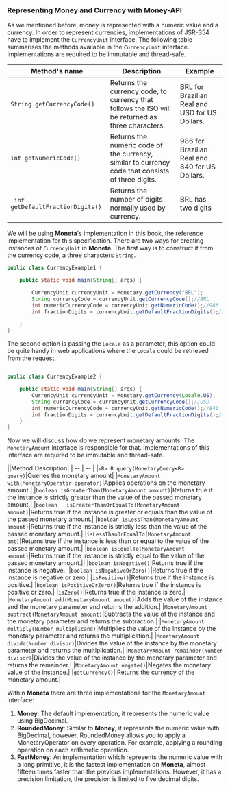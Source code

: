 ### Representing Money and Currency with Money-API



As we mentioned before, money is represented with a numeric value and a currency. In order to represent currencies, implementations of JSR-354 have to implement the  `CurrencyUnit` interface. The following table summarises the methods available in the `CurrencyUnit` interface.  Implementations are required to be immutable and thread-safe.


|Method's name| Description |Example|
| -- | -- | -- |
|```String getCurrencyCode()```|Returns the currency code, to currency that follows the ISO will be returned as three characters.|BRL for Brazilian Real and USD for US Dollars.
|```int getNumericCode()```|Returns the numeric code of the currency, similar to currency code that consists of three digits.|986 for Brazilian Real and 840 for US Dollars.|
|``` int getDefaultFractionDigits()``` |Returns the number of digits normally used by currency.|BRL has two digits|


We will be using  **Moneta**'s implementation in this book, the reference implementation for this specification. There are two ways for creating instances of `CurrencyUnit` in  **Moneta**. The first way is to construct it from the currency code,  a three characters ```String```.


```java
public class CurrencyExample1 {

    public static void main(String[] args) {

        CurrencyUnit currencyUnit = Monetary.getCurrency("BRL");
        String currencyCode = currencyUnit.getCurrencyCode();//BRL
        int numericCurrencyCode = currencyUnit.getNumericCode();//986
        int fractionDigits = currencyUnit.getDefaultFractionDigits();//2

    }
}
```

The second option is passing the `Locale` as a parameter, this option could be quite handy in web applications where the `Locale` could be retrieved from the request.

```java

public class CurrencyExample2 {

    public static void main(String[] args) {
        CurrencyUnit currencyUnit = Monetary.getCurrency(Locale.US);
        String currencyCode = currencyUnit.getCurrencyCode();//USD
        int numericCurrencyCode = currencyUnit.getNumericCode();//840
        int fractionDigits = currencyUnit.getDefaultFractionDigits();//2
    }
}

```

Now we will discuss how do we represent monetary amounts. The `MonetaryAmount` interface is responsible for that. Implementations of this interface are required to be immutable and thread-safe.

||Method|Description|
| -- | -- |
|`<R> R query(MonetaryQuery<R> query)`|Queries the monetary amount|
|`MonetaryAmount with(MonetaryOperator operator)`|Applies operations on the monetary amount.|
|`boolean isGreaterThan(MonetaryAmount amount)`|Returns true if the instance is strictly greater than the value of the passed monetary amount.|
|`boolean   isGreaterThanOrEqualTo(MonetaryAmount amount)`|Returns true if the instance is greater or equals than the value of the passed monetary amount.|
|`boolean isLessThan(MonetaryAmount amount)`|Returns true if the instance is strictly less than the value of the passed monetary amount.|
|`isLessThanOrEqualTo(MonetaryAmount amt)`|Returns true if the instance is less than or equal to the value of the passed monetary amount.|
|`boolean isEqualTo(MonetaryAmount amount)`|Returns true if the instance is strictly equal to the value of the passed monetary amount.||
|`boolean isNegative()`|Returns true if the instance is negative.|
|`boolean isNegativeOrZero()`|Returns true if the instance is negative or zero.|
|`isPositive()`|Returns true if the instance is positive.|
|`boolean isPositiveOrZero()`|Returns true if the instance is positive or zero.|
|`isZero()`|Returns true if the instance is zero.|
|`MonetaryAmount add(MonetaryAmount amount)`|Adds the value of the instance and the monetary parameter and returns the addition.|
|`MonetaryAmount subtract(MonetaryAmount amount)`|Subtracts the value of the instance and the monetary parameter and returns the subtraction.|
|`MonetaryAmount multiply(Number multiplicand)`|Multiplies the value of the instance by the monetary parameter and returns the multiplication.|
|`MonetaryAmount divide(Number divisor)`|Divides the value of the instance by the monetary parameter and returns the multiplication.|
|`MonetaryAmount remainder(Number divisor)`|Divides the value of the instance by the monetary parameter and returns the remainder.|
|`MonetaryAmount negate()`|Negates the monetary value of the instance.|
|`getCurrency()`| Returns the currency of the monetary amount.|


Within **Moneta** there are three implementations for the `MonetaryAmount` interface:


1. **Money**: The default implementation, it represents the numeric value using BigDecimal.
1. **RoundedMoney**: Similar to **Money**, it represents the numeric value with BigDecimal, however, RoundedMoney allows you to apply a MonetaryOperator on every operation. For example, applying a rounding operation on each arithmetic operation. 
1. **FastMoney**: An implementation which represents the numeric value with a long primitive, it is the fastest implementation on **Moneta**, almost fifteen times faster than the previous implementations. However, it has a precision limitation, the precision is limited to five decimal digits.
